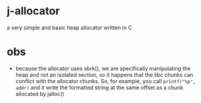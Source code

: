 # j-allocator
a very simple and basic heap allocator written in C

# obs
- because the allocator uses sbrk(), we are specifically manipulating the heap and not an isolated section, so it happens that the libc chunks can conflict with the allocator chunks. So, for example, you call `printf("%p", addr)` and it write the formatted string at the same offset as a chunk allocated by jalloc()
